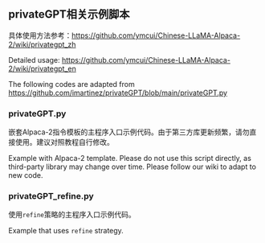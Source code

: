 ## privateGPT相关示例脚本

具体使用方法参考：https://github.com/ymcui/Chinese-LLaMA-Alpaca-2/wiki/privategpt_zh

Detailed usage: https://github.com/ymcui/Chinese-LLaMA-Alpaca-2/wiki/privategpt_en

The following codes are adapted from https://github.com/imartinez/privateGPT/blob/main/privateGPT.py

### privateGPT.py

嵌套Alpaca-2指令模板的主程序入口示例代码。由于第三方库更新频繁，请勿直接使用。建议对照教程自行修改。

Example with Alpaca-2 template. Please do not use this script directly, as third-party library may change over time. Please follow our wiki to adapt to new code.

### privateGPT_refine.py

使用`refine`策略的主程序入口示例代码。

Example that uses `refine` strategy.
